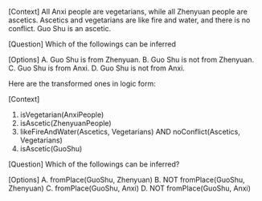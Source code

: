 [Context]
All Anxi people are vegetarians, while all Zhenyuan people are ascetics. Ascetics and vegetarians are like fire and water, and there is no conflict. Guo Shu is an ascetic.

[Question]
Which of the followings can be inferred

[Options]
A. Guo Shu is from Zhenyuan.
B. Guo Shu is not from Zhenyuan. 
C. Guo Shu is from Anxi. 
D. Guo Shu is not from Anxi.

Here are the transformed ones in logic form:

[Context]
1. isVegetarian(AnxiPeople)
2. isAscetic(ZhenyuanPeople)
3. likeFireAndWater(Ascetics, Vegetarians) AND noConflict(Ascetics, Vegetarians)
4. isAscetic(GuoShu)

[Question]
Which of the followings can be inferred?

[Options]
A. fromPlace(GuoShu, Zhenyuan)
B. NOT fromPlace(GuoShu, Zhenyuan)
C. fromPlace(GuoShu, Anxi)
D. NOT fromPlace(GuoShu, Anxi)